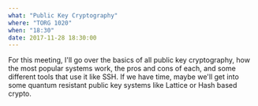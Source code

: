```yaml
---
what: "Public Key Cryptography"
where: "TORG 1020"
when: "18:30"
date: 2017-11-28 18:30:00
---
```


For this meeting, I'll go over the basics of all public key cryptography, how the most popular systems work, the pros and cons of each, and some different tools that use it like SSH.  If we have time, maybe we'll get into some quantum resistant public key systems like Lattice or Hash based crypto.
